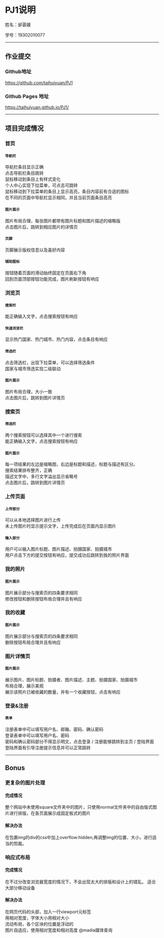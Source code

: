 PJ1说明
==========

姓名：邰荟媛

学号：19302010077

-------------------

## 作业提交
### Github地址
https://github.com/taihuiyuan/PJ1

### Github Pages 地址
https://taihuiyuan.github.io/PJ1/

-------------------

## 项目完成情况
### 首页
#### `导航栏`
导航栏条目显示正确  
点击导航栏条目跳转  
鼠标移动到条目上有样式变化  
个人中心实现下拉菜单，可点击可跳转  
鼠标移动到下拉菜单的条目上显示高亮，条目内容前有合适的图标  
在不同的页面中导航栏显示相同，并且当前页面条目高亮
#### `图片展示`
图片布局合理，每张图片都带有图片标题和图片描述的缩略版  
点击图片后，跳转到相应图片的详情页
#### `页脚`
页脚展示版权信息以及喜好内容
#### `辅助图标`
按钮随着页面的滑动始终固定在页面右下角  
回到页面顶部按钮功能完成，图片刷新按钮有响应

### 浏览页
#### `搜索栏`
能正确输入文字，点击搜索按钮有响应
#### `快速浏览栏`
显示热门国家、热门城市、热门内容，点击条目有响应
#### `筛选栏`
点击筛选栏，出现下拉菜单，可以选择筛选条件  
国家与城市筛选实现二级联动
#### `图片展示`
图片布局合理，大小一致  
点击图片后，跳转到图片详情页

### 搜索页
#### `筛选栏`
两个搜索按钮可以选择其中一个进行搜索  
能正确输入文字，点击搜索按钮有响应
#### `图片展示`
每一项结果的左边是缩略图，右边是标题和描述，标题与描述有区分。  
搜索结果排布整齐，正确  
描述文字中，多行文字溢出显示省略号  
点击图片后，跳转到图片详情页

### 上传页面
#### `上传部分`
可以从本地选择图片进行上传  
未上传图片时显示提示文字，上传完成后在页面内显示图片
#### `输入部分`
用户可以输入图片标题、图片描述、拍摄国家、拍摄城市  
用户点击下方的提交按钮有响应，提交成功后跳转到我的照片界面

### 我的照片
#### `图片展示`
图片展示部分与搜索页的四条要求相同  
修改按钮和删除按钮布局合理并且有响应

### 我的收藏
#### `图片展示`
图片展示部分与搜索页的四条要求相同  
删除按钮布局合理并且有响应

### 图片详情页
#### `图片展示`
展示图片、图片标题、拍摄者、图片描述、主题、拍摄国家、拍摄城市  
布局合理，展示美观  
展示该照片已被收藏的数量，并有一个收藏按钮，点击有响应

### 登录&注册
#### `表单`
注册表单中可以填写用户名、邮箱、密码、确认密码   
登录表单中可以填写用户名、密码  
密码和确认密码部分不得显示明文，点击登录 / 注册能够跳转到主页 / 登陆界面 
登陆界面有引导注册提示信息并可以正常跳转

-------------------

## Bonus
### 更复杂的图片处理
#### 完成情况
整个⽹站中未使⽤square⽂件夹中的图⽚，只使⽤normal⽂件夹中的⾃由版式图⽚进⾏排版，在各页面展示成固定板式的图片
#### 解决办法
在包裹img的div的css中加上overflow:hidden;再调整img的位置、大小，进行适当的剪裁。

### 响应式布局
#### 完成情况
在不过分改变浏览器宽度的情况下，不会出现太⼤的排版和设计上的错乱。
适合大部分移动设备
#### 解决办法
在网页代码的头部，加入一行viewport元标签  
用相对宽度，字体大小用相对大小  
流动布局，各个区块的位置是浮动的  
图片自适应，使用相对宽度和相对高度
@madia媒体查询
